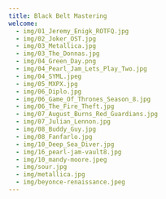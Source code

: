 ```yaml
---
title: Black Belt Mastering
welcome:
  - img/01_Jeremy_Enigk_ROTFQ.jpg
  - img/02_Joker_OST.jpg
  - img/03_Metallica.jpg
  - img/03_The_Donnas.jpg
  - img/04_Green_Day.png
  - img/04_Pearl_Jam_Lets_Play_Two.jpg
  - img/04_SYML.jpeg
  - img/05_MXPX.jpg
  - img/06_Diplo.jpg
  - img/06_Game_Of_Thrones_Season_8.jpg
  - img/06_The_Fire_Theft.jpg
  - img/07_August_Burns_Red_Guardians.jpg
  - img/07_Julian_Lennon.jpg
  - img/08_Buddy_Guy.jpg
  - img/08_Fanfarlo.jpg
  - img/10_Deep_Sea_Diver.jpg
  - img/16_pearl-jam-vault8.jpg
  - img/10_mandy-moore.jpeg
  - img/sour.jpg
  - img/metallica.jpg
  - img/beyonce-renaissance.jpeg
---
```

